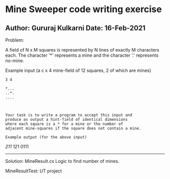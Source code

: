 # Mine Sweeper code writing exercise

Author: Gururaj Kulkarni
Date: 16-Feb-2021
-------------------------------------------------------

Problem:

A field of N x M squares is represented by N lines of 
exactly M characters each. The character '*' represents 
a mine and the character '.' represents no-mine. 

Example input (a c x 4 mine-field of 12 squares, 2 of
which are mines)

```
3 4

*...
..*.
....



Your task is to write a program to accept this input and
produce as output a hint-field of identical dimensions 
where each square is a * for a mine or the number of 
adjacent mine-squares if the square does not contain a mine. 

Example output (for the above input)
```
*211
12*1
0111


-------------------------------------------------------
Solution:
MineResult.cs Logic to find number of mines. 

MineResultTest: UT project
